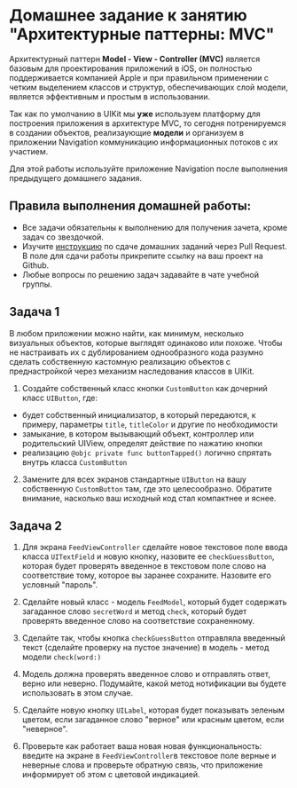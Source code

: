 # Домашнее задание к занятию "Архитектурные паттерны: MVC"

Архитектурный паттерн **Model - View - Controller (MVC)** является базовым для проектирования приложений в iOS, он полностью поддерживается компанией Apple и при правильном применении с четким выделением классов и структур, обеспечивающих слой модели, является эффективным и простым в использовании.

Так как по умолчанию в UIKit мы **уже** используем платформу для построения приложения в архитектуре MVC, то сегодня потренируемся в создании объектов, реализаующие **модели** и организуем в приложении Navigation коммуникацию информационных потоков с их участием.

Для этой работы используйте приложение Navigation после выполнения предыдущего домашнего задания.

## Правила выполнения домашней работы:

* Все задачи обязательны к выполнению для получения зачета, кроме задач со звездочкой.
* Изучите [инструкцию](https://github.com/netology-code/iosint-homeworks/blob/main/Pull%20request's%20guideline.md) по сдаче домашних заданий через Pull Request. В поле для сдачи работы прикрепите ссылку на ваш проект на Github.
* Любые вопросы по решению задач задавайте в чате учебной группы.

## Задача 1

В любом приложении можно найти, как минимум, несколько визуальных объектов, которые выглядят одинаково или похоже. Чтобы не настраивать их с дублированием однообразного кода разумно сделать собственную кастомную реализацию объектов с преднастройкой через механизм наследования классов в UIKit.  

1. Создайте собственный класс кнопки `CustomButton` как дочерний класс `UIButton`, где: 
- будет собственный инициализатор, в который передаются, к примеру, параметры `title`, `titleColor` и другие по необходимости 
- замыкание, в котором вызывающий объект, контроллер или родительский UIView, определят действие по нажатию кнопки
- реализацию `@objc private func buttonTapped()` логично спрятать внутрь класса `CustomButton`

2. Замените для всех экранов стандартные `UIButton` на вашу собственную `CustomButton` там, где это целесообразно. Обратите внимание, насколько ваш исходный код стал компактнее и яснее.

## Задача 2 

1. Для экрана `FeedViewController` сделайте новое текстовое поле ввода класса `UITextField` и новую кнопку, назовите ее `checkGuessButton`, которая будет проверять введенное в текстовом поле слово на соответствие тому, которое вы заранее сохраните. Назовите его условный "пароль".

2. Сделайте новый класс - модель `FeedModel`, который будет содержать загаданное слово `secretWord` и метод `check`, который будет проверять введенное слово на соответствие сохраненному.

3. Сделайте так, чтобы кнопка `checkGuessButton` отправляла введенный текст (сделайте проверку на пустое значение) в модель - метод модели `check(word:)` 

4. Модель должна проверять введенное слово и отправлять ответ, верно или неверно. Подумайте, какой метод нотификации вы будете использовать в этом случае.

5. Сделайте новую кнопку `UILabel`, которая будет показывать зеленым цветом, если загаданное слово "верное" или красным цветом, если "неверное".

6. Проверьте как работает ваша новая новая функциональность: введите на экране в `FeedViewController`в текстовое поле верные и неверные слова и проверьте обратную связь, что приложение информирует об этом с цветовой индикацией.

